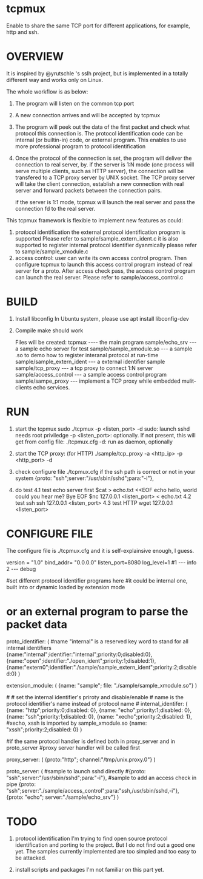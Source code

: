 # tcpmux
Enable to share the same TCP port for different applications, for example, http and ssh.

OVERVIEW
========

It is inspired by @yrutschle 's sslh project, but is implemented in a totally different way and works only on Linux.

The whole workflow is as below:
1. The program will listen on the common tcp port
2. A new connection arrives and will be accepted by tcpmux
3. The program will peek out the data of the first packet and check what protocol this connection is.
   The protocol identification code can be internal (or builtin-in) code, or external program.
   This enables to use more professional program to protocol identification
4. Once the protocol of the connection is set, the program will deliver the connection to real server, by.
    if the server is 1:N mode (one process will serve multiple clients, such as HTTP server), 
    the connection will be transfered to a TCP proxy server by UNIX socket. The TCP proxy server will take the client connection, 
    establish a new connection with real server and forward packets between the connection pairs.
    
    if the server is 1:1 mode, tcpmux will launch the real server and pass the connection fd to the real server.
    
This tcpmux framework is flexible to implement new features as could:
1. protocol identification
   the external protocol identification program is supported
                  Please refer to sample/sample_extern_ident.c
   it is also supported to register internal protocol identifier dyanmically 
                  please refer to sample/sample_xmodule.c 
2. access control: user can write its own access control program. Then configure tcpmux to launch this access control program 
   instead of real server for a proto. After access check pass, the access control program can launch the real server.
   Please refer to sample/access_control.c
   
BUILD
=======
1. Install libconfig 
   In Ubuntu system, please use
             apt install libconfig-dev            
2. Compile
         make should work
    
    Files will be created:
    tcpmux ---- the main program
    sample/echo_srv --- a sample echo server for test
    sample/sample_xmodule.so --- a sample .so to demo how to register interanal protocol at run-time
    sample/sample_extern_ident --- a external identifier sample
    sample/tcp_proxy --- a tcp proxy to connect 1:N server
    sample/access_control --- a sample access control program
    sample/sampe_proxy --- implement a TCP proxy while embedded mulit-clients echo services.
    
 RUN
 ====

 1. start the tcpmux
  sudo ./tcpmux -p <listen_port>  -d
  sudo: launch sshd needs root priviledge
  -p <listen_port>: optionally. If not present, this will get from config file: ./tcpmux.cfg
  -d:   run as daemon, optionally
  
 2. start the TCP proxy: (for HTTP) 
    ./sample/tcp_proxy -a <http_ip> -p <http_port> -d
    
 3. check configure file ./tcpmux.cfg if the ssh path is correct or not in your system
      {proto: "ssh";server:"/usr/sbin/sshd";para:"-i"},
 
 4.  do test
     4.1 test echo server first
     $cat > echo.txt <<EOF
     echo
     hello, world
     could you hear me?
     Bye 
     EOF
     $nc 127.0.0.1 <listen_port> < echo.txt
     4.2 test ssh
     ssh 127.0.0.1  <listen_port>
     4.3 test HTTP
     wget 127.0.0.1 <listen_port>
     
     
CONFIGURE FILE
===============

The configure file is ./tcpmux.cfg and it is self-explainsive enough, I guess.
 
version = "1.0"
bind_addr= "0.0.0.0"
listen_port=8080
log_level=1 #1 --- info  2 --- debug

#set different protocol identifier programs here
#it could be internal one, built into or dynamic loaded by extension mode
# or an external program to parse the packet data
proto_identifier:
(
  #name "internal" is a reserved key word to stand for all internal identifiers
  {name:"internal";identifier:"internal";priority:0;disabled:0},
  {name:"open";identifier:"./open_ident";priority:1;disabled:1},
  {name:"extern0";identifier:"./sample/sample_extern_ident";priority:2;disabled:0}
)


extension_module:
(
   {name: "sample"; file: "./sample/sample_xmodule.so"}
)

\#
\# set the internal identifier's priroty and disable/enable
\# name is the protocol identifier's name instead of protocol name
\#
internal_identifer:
(
   {name: "http";priority:0;disabled: 0},
   {name: "echo";priority:1;disabled: 0},
   {name: "ssh";priority:1;disabled: 0},
   {name: "xecho";priority:2;disabled: 1},  #xecho, xssh is imported by sample_xmodule.so
   {name: "xssh";priority:2;disabled: 0}
)

\#if the same protocol handler is defined both in proxy_server and in proto_server
\#proxy server handler will  be called first 

proxy_server:
(
   {proto:"http"; channel:"/tmp/unix.proxy.0"}
)


proto_server:
(
   #sample to launch sshd directly
   #{proto: "ssh";server:"/usr/sbin/sshd";para:"-i"},
   #sample to add an access check in pipe
   {proto: "ssh";server:"./sample/access_control";para:"ssh,/usr/sbin/sshd,-i"},
   {proto: "echo"; server:"./sample/echo_srv"}
)
     
TODO
====
1. protocol identification
   I'm trying to find open source protocol identification and porting to the project. But I do not find out a good one yet.
   The samples currently implemented are too simpled and too easy to be attacked.
         
2. install scripts and packages
   I'm not familiar on this part yet.
     
  
     
  
 
 
  
    









